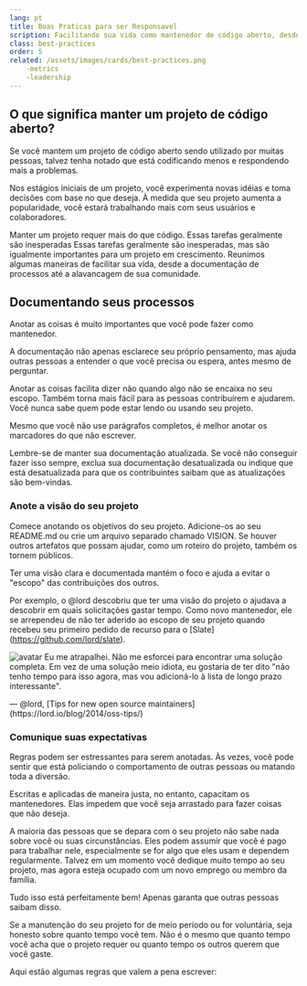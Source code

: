 ```yaml
---
lang: pt
title: Boas Praticas para ser Responsavel
scription: Facilitando sua vida como mantenedor de código aberto, desde a documentação de processos até a alavancagem de sua comunidade.
class: best-practices
order: 5
related: /assets/images/cards/best-practices.png
    -metrics
    -leadership
---
```

## O que significa manter um projeto de código aberto?
Se você mantem um projeto de código aberto sendo utilizado por muitas pessoas, talvez tenha notado que está codificando menos e respondendo mais a problemas.

Nos estágios iniciais de um projeto, você experimenta novas idéias e toma decisões com base no que deseja. À medida que seu projeto aumenta a popularidade, você estará trabalhando mais com seus usuários e colaboradores.

Manter um projeto requer mais do que código. Essas tarefas geralmente são inesperadas Essas tarefas geralmente são inesperadas, mas são igualmente importantes para um projeto em crescimento. Reunimos algumas maneiras de facilitar sua vida, desde a documentação de processos até a alavancagem de sua comunidade.

## Documentando seus processos

Anotar as coisas é muito importantes que você pode fazer como mantenedor.

A documentação não apenas esclarece seu próprio pensamento, mas ajuda outras pessoas a entender o que você precisa ou espera, antes mesmo de perguntar.

Anotar as coisas facilita dizer não quando algo não se encaixa no seu escopo. Também torna mais fácil para as pessoas contribuírem e ajudarem. Você nunca sabe quem pode estar lendo ou usando seu projeto.

Mesmo que você não use parágrafos completos, é melhor anotar os marcadores do que não escrever.

Lembre-se de manter sua documentação atualizada. Se você não conseguir fazer isso sempre, exclua sua documentação desatualizada ou indique que está desatualizada para que os contribuintes saibam que as atualizações são bem-vindas.

### Anote a visão do seu projeto
Comece anotando os objetivos do seu projeto. Adicione-os ao seu README.md ou crie um arquivo separado chamado VISION. Se houver outros artefatos que possam ajudar, como um roteiro do projeto, também os tornem públicos.

Ter uma visão clara e documentada mantém o foco e ajuda a evitar o "escopo" das contribuições dos outros.

Por exemplo, o @lord descobriu que ter uma visão do projeto o ajudava a descobrir em quais solicitações gastar tempo. Como novo mantenedor, ele se arrependeu de não ter aderido ao escopo de seu projeto quando recebeu seu primeiro pedido de recurso para o [Slate] (https://github.com/lord/slate).

<aside markdown="1" class="pquote">
  <img src="https://avatars.githubusercontent.com/lord?s=180" class="pquote-avatar" alt="avatar">
  Eu me atrapalhei. Não me esforcei para encontrar uma solução completa. Em vez de uma solução meio idiota, eu gostaria de ter dito "não tenho tempo para isso agora, mas vou adicioná-lo à lista de longo prazo interessante".
  <p markdown="1" class="pquote-credit">
— @lord, [Tips for new open source maintainers](https://lord.io/blog/2014/oss-tips/)
  </p>
</aside>

### Comunique suas expectativas

Regras podem ser estressantes para serem anotadas. Às vezes, você pode sentir que está policiando o comportamento de outras pessoas ou matando toda a diversão.

Escritas e aplicadas de maneira justa, no entanto, capacitam os mantenedores. Elas impedem que você seja arrastado para fazer coisas que não deseja.

A maioria das pessoas que se depara com o seu projeto não sabe nada sobre você ou suas circunstâncias. Eles podem assumir que você é pago para trabalhar nele, especialmente se for algo que eles usam e dependem regularmente. Talvez em um momento você dedique muito tempo ao seu projeto, mas agora esteja ocupado com um novo emprego ou membro da família.

Tudo isso está perfeitamente bem! Apenas garanta que outras pessoas saibam disso.

Se a manutenção do seu projeto for de meio período ou for voluntária, seja honesto sobre quanto tempo você tem. Não é o mesmo que quanto tempo você acha que o projeto requer ou quanto tempo os outros querem que você gaste.

Aqui estão algumas regras que valem a pena escrever:
